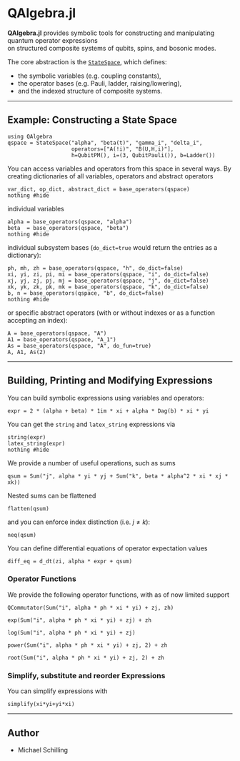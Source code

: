 # QAlgebra.jl

**QAlgebra.jl** provides symbolic tools for constructing and manipulating quantum operator expressions  
on structured composite systems of qubits, spins, and bosonic modes.

The core abstraction is the [`StateSpace`](@ref), which defines:
- the symbolic variables (e.g. coupling constants),
- the operator bases (e.g. Pauli, ladder, raising/lowering),
- and the indexed structure of composite systems.

---

## Example: Constructing a State Space

```@example qalgebra
using QAlgebra
qspace = StateSpace("alpha", "beta(t)", "gamma_i", "delta_i",
                    operators=["A(!i)", "B(U,H,i)"],
                    h=QubitPM(), i=(3, QubitPauli()), b=Ladder())
```

You can access variables and operators from this space in several ways.
By creating dictionaries of all variables, operators and abstract operators
```@example qalgebra 
var_dict, op_dict, abstract_dict = base_operators(qspace)
nothing #hide
```
individual variables 
```@example qalgebra 
alpha = base_operators(qspace, "alpha")
beta  = base_operators(qspace, "beta")
nothing #hide
```
individual subsystem bases (`do_dict=true` would return the entries as a dictionary):
```@example qalgebra 
ph, mh, zh = base_operators(qspace, "h", do_dict=false)
xi, yi, zi, pi, mi = base_operators(qspace, "i", do_dict=false)
xj, yj, zj, pj, mj = base_operators(qspace, "j", do_dict=false)
xk, yk, zk, pk, mk = base_operators(qspace, "k", do_dict=false)
b, n = base_operators(qspace, "b", do_dict=false)
nothing #hide
```
or specific abstract operators (with or without indexes or as a function accepting an index):
```@example qalgebra
A = base_operators(qspace, "A")
A1 = base_operators(qspace, "A_1")
As = base_operators(qspace, "A", do_fun=true)
A, A1, As(2)
```

---

## Building, Printing and Modifying Expressions

You can build symbolic expressions using variables and operators:

```@example qalgebra
expr = 2 * (alpha + beta) * 1im * xi + alpha * Dag(b) * xi * yi
```

You can get the `string` and `latex_string` expressions via 
```@example qalgebra
string(expr)
latex_string(expr)
nothing #hide
```

We provide a number of useful operations, such as sums

```@example qalgebra
qsum = Sum("j", alpha * yi * yj + Sum("k", beta * alpha^2 * xi * xj * xk))
```
Nested sums can be flattened
```@example qalgebra
flatten(qsum)
```
and you can enforce index distinction (i.e. $j \ne k$):
```@example qalgebra
neq(qsum)
```

You can define differential equations of operator expectation values
```@example qalgebra
diff_eq = d_dt(zi, alpha * expr + qsum)
```


### Operator Functions
We provide the following operator functions, with as of now limited support
```@example qalgebra
QCommutator(Sum("i", alpha * ph * xi * yi) + zj, zh)
```

```@example qalgebra
exp(Sum("i", alpha * ph * xi * yi) + zj) + zh
```

```@example qalgebra
log(Sum("i", alpha * ph * xi * yi) + zj)
```

```@example qalgebra
power(Sum("i", alpha * ph * xi * yi) + zj, 2) + zh
```

```@example qalgebra
root(Sum("i", alpha * ph * xi * yi) + zj, 2) + zh
```

### Simplify, substitute and reorder Expressions
You can simplify expressions with 
```@example qalgebra
simplify(xi*yi+yi*xi)
```
---

## Author

- Michael Schilling
